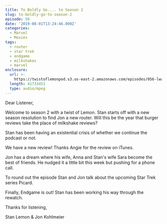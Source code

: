 ```yaml
---
title: To Boldly Go.... to Season 2
slug: to-boldly-go-to-season-2
episode: 56
date: '2019-08-01T13:24:46.000Z'
categories:
  - Marvel
  - Movies
tags:
  - router
  - star trek
  - endgame
  - milkshakes
  - marvel
enclosure:
  url: >-
    https://twistoflemonpod.s3.us-east-2.amazonaws.com/episodes/056-lwatol-20190801.mp3
  length: 41733451
  type: audio/mpeg
---
```


Dear Listener,

Welcome to season 2 with a twist of Lemon. Stan starts off with a new season resolution to find Jon a new router. Will this be the year that burger reviews take the place of milkshake reviews?

Stan has been having an existential crisis of whether we continue the podcast or not.

We have a new review! Thanks Angie for the review on iTunes.

Jon has a dream where his wife, Anna and Stan's wife Sara become the best of friends. He nudged it a little bit this week but pushing for a phone call.

To round out the episode Stan and Jon talk about the upcoming Star Trek series Picard.

Finally, Endgame is out! Stan has been working his way through the rewatch.

Thanks for listening,

Stan Lemon & Jon Kohlmeier


